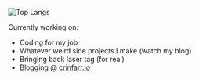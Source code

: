 ![Top Langs](https://api.githubtrends.io/user/svg/Crinfarr/langs?time_range=one_year&include_private=True&loc_metric=changed&theme=dark)

Currently working on:
* Coding for my job
* Whatever weird side projects I make (watch my blog)
* Bringing back laser tag (for real)
* Blogging @ [crinfarr.io](https://crinfarr.io)
